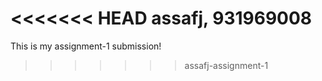 <<<<<<< HEAD
assafj, 931969008 
=======
This is my assignment-1 submission!
>>>>>>> assafj-assignment-1
